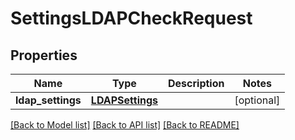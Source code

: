 # SettingsLDAPCheckRequest

## Properties
Name | Type | Description | Notes
------------ | ------------- | ------------- | -------------
**ldap_settings** | [**LDAPSettings**](LDAPSettings.md) |  | [optional] 

[[Back to Model list]](../README.md#documentation-for-models) [[Back to API list]](../README.md#documentation-for-api-endpoints) [[Back to README]](../README.md)


